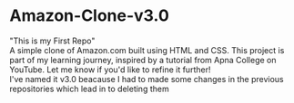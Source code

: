 # Amazon-Clone-v3.0
"This is my First Repo"
</br>
A simple clone of Amazon.com built using HTML and CSS. This project is part of my learning journey, inspired by a tutorial from Apna College on YouTube. Let me know if you'd like to refine it further!
</br>
I've named it v3.0 beacause I had to made some changes in the previous repositories which lead in to deleting them
